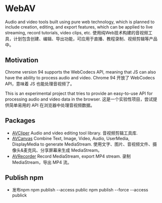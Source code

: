# WebAV

Audio and video tools built using pure web technology, which is planned to include creation, editing, and export features, which can be applied to live streaming, record tutorials, video clips, etc.
使用纯Web技术构建的音视频工具，计划包含创建、编辑、导出功能，可应用于直播、教程录制、视频剪辑等产品中。

## Motivation
Chrome version 94 supports the WebCodecs API, meaning that JS can also have the ability to process audio and video.
Chrome 94 开放了 WebCodecs API，意味着 JS 也能处理音视频了。

This is an experimental project that tries to provide an easy-to-use API for processing audio and video data in the browser.
这是一个实验性项目，尝试提供简单易用的 API 在浏览器中处理音视频数据。

## Packages
- [AVCliper](packages/av-cliper/README.md)
  Audio and video editing tool library.
  音视频剪辑工具库.
- [AVCanvas](packages/av-canvas/README.md)
  Combine Text, Image, Video, Audio, UserMedia, DisplayMedia to generate MediaStream.
  使用文字、图片、音视频文件、摄像头&麦克风、分享屏幕来生成 MediaStream。
- [AVRecorder](packages/av-recorder/README.md)
  Record MediaStream, export MP4 stream.
  录制 MediaStream，导出 MP4 流。

## Publish npm
- 发布npm
  npm publish --access public
  npm publish --force --access publick
